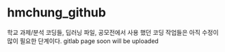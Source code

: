 # hmchung_github
학교 과제/분석 코딩들, 딥러닝 파일, 공모전에서 사용 했던 코딩 작업들은 아직 수정이 많이 필요한 단계이다. 
gitlab page soon will be uploaded
